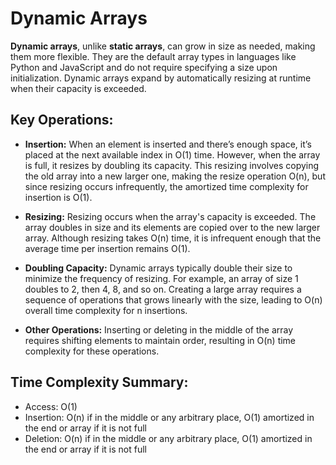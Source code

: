 # Dynamic Arrays

**Dynamic arrays**, unlike **static arrays**, can grow in size as needed, making them more flexible. They are the default array types in languages like Python and JavaScript and do not require specifying a size upon initialization. Dynamic arrays expand by automatically resizing at runtime when their capacity is exceeded.

## Key Operations:
- **Insertion:** When an element is inserted and there’s enough space, it’s placed at the next available index in O(1) time. However, when the array is full, it resizes by doubling its capacity. This resizing involves copying the old array into a new larger one, making the resize operation O(n), but since resizing occurs infrequently, the amortized time complexity for insertion is O(1).

- **Resizing:** Resizing occurs when the array's capacity is exceeded. The array doubles in size and its elements are copied over to the new larger array. Although resizing takes O(n) time, it is infrequent enough that the average time per insertion remains O(1).

- **Doubling Capacity:** Dynamic arrays typically double their size to minimize the frequency of resizing. For example, an array of size 1 doubles to 2, then 4, 8, and so on. Creating a large array requires a sequence of operations that grows linearly with the size, leading to O(n) overall time complexity for n insertions.

- **Other Operations:** Inserting or deleting in the middle of the array requires shifting elements to maintain order, resulting in O(n) time complexity for these operations.

## Time Complexity Summary:
- Access: O(1)
- Insertion: O(n) if in the middle or any arbitrary place, O(1) amortized in the end or array if it is not full
- Deletion: O(n) if in the middle or any arbitrary place, O(1) amortized in the end or array if it is not full
